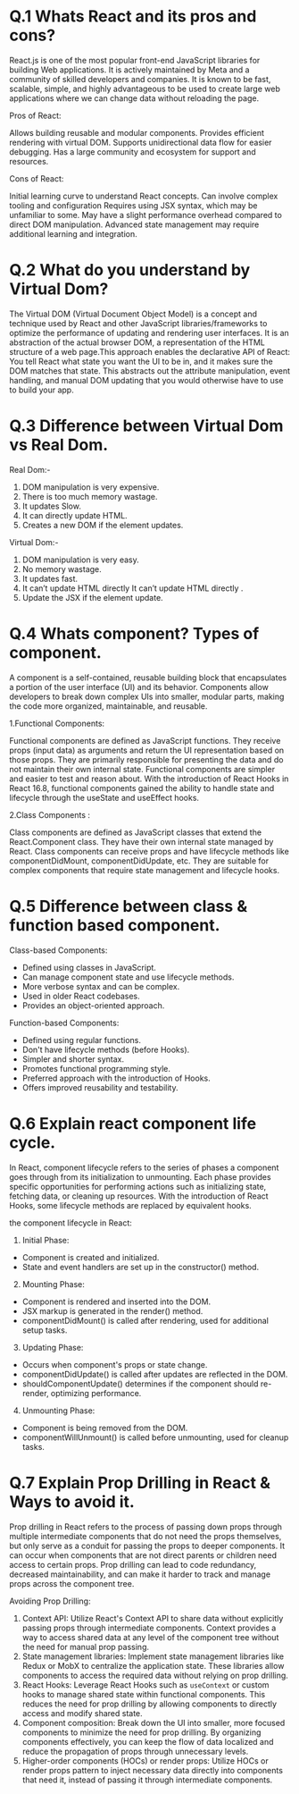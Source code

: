 # Q.1  Whats React and its pros and cons?

React.js is one of the most popular front-end JavaScript libraries for building Web applications. It is actively maintained by Meta and a community of skilled developers and companies. It is known to be fast, scalable, simple, and highly advantageous to be used to create large web applications where we can change data without reloading the page. 

Pros of React:

Allows building reusable and modular components.
Provides efficient rendering with virtual DOM.
Supports unidirectional data flow for easier debugging.
Has a large community and ecosystem for support and resources.

Cons of React:

Initial learning curve to understand React concepts.
Can involve complex tooling and configuration
Requires using JSX syntax, which may be unfamiliar to some.
May have a slight performance overhead compared to direct DOM manipulation.
Advanced state management may require additional learning and integration.

# Q.2 What do you understand by Virtual Dom?

The Virtual DOM (Virtual Document Object Model) is a concept and technique used by React and other JavaScript libraries/frameworks to optimize the performance of updating and rendering user interfaces. It is an abstraction of the actual browser DOM, a representation of the HTML structure of a web page.This approach enables the declarative API of React: You tell React what state you want the UI to be in, and it makes sure the DOM matches that state. This abstracts out the attribute manipulation, event handling, and manual DOM updating that you would otherwise have to use to build your app.

# Q.3 Difference between Virtual Dom vs Real Dom.

Real Dom:-
1. DOM manipulation is very expensive.
2. There is too much memory wastage.
3. It updates Slow.
4. It can directly update HTML.
5. Creates a new DOM if the element updates.

Virtual Dom:-
1. DOM manipulation is very easy.
2. No memory wastage.
3. It updates fast.
4. It can’t update HTML directly It can’t update HTML directly .
5. Update the JSX if the element update.

# Q.4 Whats component? Types of component.

A component is a self-contained, reusable building block that encapsulates a portion of the user interface (UI) and its behavior. Components allow developers to break down complex UIs into smaller, modular parts, making the code more organized, maintainable, and reusable.

1.Functional Components:

Functional components are defined as JavaScript functions.
They receive props (input data) as arguments and return the UI representation based on those props.
They are primarily responsible for presenting the data and do not maintain their own internal state.
Functional components are simpler and easier to test and reason about.
With the introduction of React Hooks in React 16.8, functional components gained the ability to handle state and lifecycle through the useState and useEffect hooks.

2.Class Components :

Class components are defined as JavaScript classes that extend the React.Component class.
They have their own internal state managed by React.
Class components can receive props and have lifecycle methods like componentDidMount, componentDidUpdate, etc.
They are suitable for complex components that require state management and lifecycle hooks.

# Q.5 Difference between class & function based component.

Class-based Components:
- Defined using classes in JavaScript.
- Can manage component state and use lifecycle methods.
- More verbose syntax and can be complex.
- Used in older React codebases.
- Provides an object-oriented approach.

Function-based Components:
- Defined using regular functions.
- Don't have lifecycle methods (before Hooks).
- Simpler and shorter syntax.
- Promotes functional programming style.
- Preferred approach with the introduction of Hooks.
- Offers improved reusability and testability.

# Q.6 Explain react component life cycle.

In React, component lifecycle refers to the series of phases a component goes through from its initialization to unmounting. Each phase provides specific opportunities for performing actions such as initializing state, fetching data, or cleaning up resources. With the introduction of React Hooks, some lifecycle methods are replaced by equivalent hooks. 

the component lifecycle in React:
1. Initial Phase:
- Component is created and initialized.
- State and event handlers are set up in the constructor() method.

2. Mounting Phase:
- Component is rendered and inserted into the DOM.
- JSX markup is generated in the render() method.
- componentDidMount() is called after rendering, used for additional setup tasks.

3. Updating Phase:
- Occurs when component's props or state change.
- componentDidUpdate() is called after updates are reflected in the DOM.
- shouldComponentUpdate() determines if the component should re-render, optimizing   performance.

4. Unmounting Phase:
- Component is being removed from the DOM.
- componentWillUnmount() is called before unmounting, used for cleanup tasks.

# Q.7 Explain Prop Drilling in React & Ways to avoid it.

Prop drilling in React refers to the process of passing down props through multiple intermediate components that do not need the props themselves, but only serve as a conduit for passing the props to deeper components. It can occur when components that are not direct parents or children need access to certain props. Prop drilling can lead to code redundancy, decreased maintainability, and can make it harder to track and manage props across the component tree.

Avoiding Prop Drilling:
1. Context API: Utilize React's Context API to share data without explicitly passing props through intermediate components. Context provides a way to access shared data at any level of the component tree without the need for manual prop passing.
2. State management libraries: Implement state management libraries like Redux or MobX to centralize the application state. These libraries allow components to access the required data without relying on prop drilling.
3. React Hooks: Leverage React Hooks such as `useContext` or custom hooks to manage shared state within functional components. This reduces the need for prop drilling by allowing components to directly access and modify shared state.
4. Component composition: Break down the UI into smaller, more focused components to minimize the need for prop drilling. By organizing components effectively, you can keep the flow of data localized and reduce the propagation of props through unnecessary levels.
5. Higher-order components (HOCs) or render props: Utilize HOCs or render props pattern to inject necessary data directly into components that need it, instead of passing it through intermediate components.